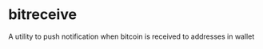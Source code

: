 bitreceive
==========

A utility to push notification when bitcoin is received to addresses in wallet
